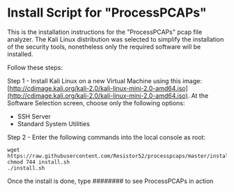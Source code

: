# Install Script for "ProcessPCAPs"
This is the installation instructions for the "ProcessPCAPs" pcap file analyzer.  The Kali Linux distribution was selected to simplify the installation of the security tools, nonetheless only the required software will be installed.

Follow these steps:

Step 1 - Install Kali Linux on a new Virtual Machine using this image: [http://cdimage.kali.org/kali-2.0/kali-linux-mini-2.0-amd64.iso](http://cdimage.kali.org/kali-2.0/kali-linux-mini-2.0-amd64.iso).  At the Software Selection screen, choose only the following options:

* SSH Server
* Standard System Utilities

Step 2 - Enter the following commands into the local console as root:

    wget https://raw.githubusercontent.com/Resistor52/processpcaps/master/install.sh
    chmod 744 install.sh
	./install.sh

Once the install is done, type ######## to see ProcessPCAPs in action